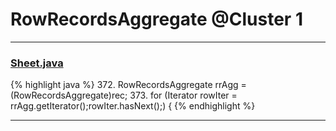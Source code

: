 # RowRecordsAggregate @Cluster 1

***

### [Sheet.java](https://searchcode.com/codesearch/view/15642365/)
{% highlight java %}
372. RowRecordsAggregate rrAgg = (RowRecordsAggregate)rec;
373. for (Iterator rowIter = rrAgg.getIterator();rowIter.hasNext();) {
{% endhighlight %}

***

